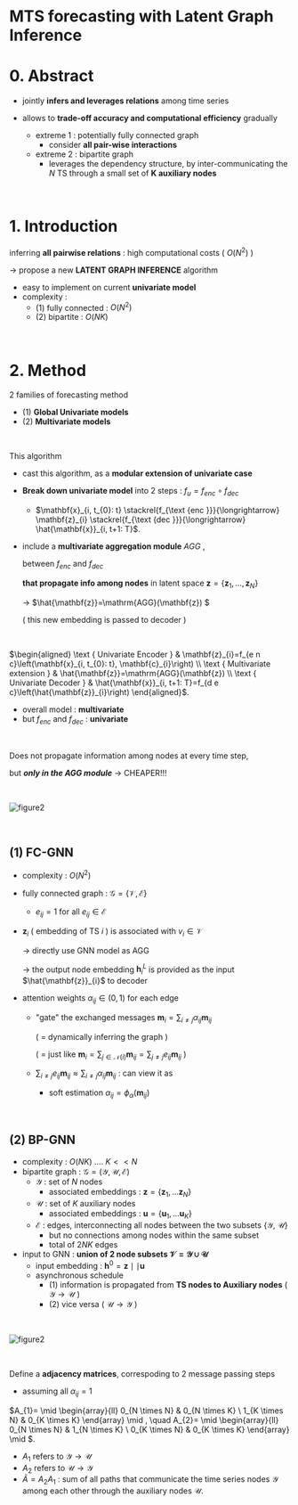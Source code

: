 # MTS forecasting with Latent Graph Inference

# 0. Abstract

- jointly **infers and leverages relations** among time series

- allows to **trade-off accuracy and computational efficiency** gradually
  - extreme 1 : potentially fully connected graph
    - consider **all pair-wise interactions**
  - extreme 2 : bipartite graph
    - leverages the dependency structure, by inter-communicating the $N$ TS through a small set of **K auxiliary nodes**

<br>

# 1. Introduction

inferring **all pairwise relations** : high computational costs ( $O(N^2)$ )

$\rightarrow$ propose a new **LATENT GRAPH INFERENCE** algorithm

- easy to implement on current **univariate model**
- complexity : 
  - (1) fully connected : $O(N^2)$
  - (2) bipartite : $O(NK)$

<br>

# 2. Method

2 families of forecasting method

- (1) **Global Univariate models**
- (2) **Multivariate models**

<br>

This algorithm

- cast this algorithm, as a **modular extension of univariate case**

- **Break down univariate model** into 2 steps : $f_{u}=f_{e n c} \circ f_{d e c}$

  - $\mathbf{x}_{i, t_{0}: t} \stackrel{f_{\text {enc }}}{\longrightarrow} \mathbf{z}_{i} \stackrel{f_{\text {dec }}}{\longrightarrow} \hat{\mathbf{x}}_{i, t+1: T}$.

- include a **multivariate aggregation module** $A G G$ ,

  between $f_{e n c}$ and $f_{d e c}$ 

  **that propagate info among nodes** in latent space $\mathbf{z}=\left\{\mathbf{z}_{1}, \ldots, \mathbf{z}_{N}\right\}$ 

  $\rightarrow$ $\hat{\mathbf{z}}=\mathrm{AGG}(\mathbf{z}) $

  ( this new embedding is passed to decoder )

<br>

$\begin{aligned}
\text { Univariate Encoder } & \mathbf{z}_{i}=f_{e n c}\left(\mathbf{x}_{i, t_{0}: t}, \mathbf{c}_{i}\right) \\
\text { Multivariate extension } & \hat{\mathbf{z}}=\mathrm{AGG}(\mathbf{z}) \\
\text { Univariate Decoder } & \hat{\mathbf{x}}_{i, t+1: T}=f_{d e c}\left(\hat{\mathbf{z}}_{i}\right)
\end{aligned}$.

- overall model : **multivariate**
-  but $f_{e n c}$ and $f_{d e c}$ : **univariate**

<br>

Does not propagate information among nodes at every time step,

but ***only in the AGG module*** $\rightarrow$ CHEAPER!!!

<br>

![figure2](/assets/img/gnn/gnn421.png)

<br>

## (1) FC-GNN

- complexity : $O(N^2)$

- fully connected graph : $\mathcal{G}=\{\mathcal{V}, \mathcal{E}\}$

  - $e_{i j}=1$ for all $e_{i j} \in \mathcal{E}$

- $\mathbf{z}_{i}$ ( embedding of TS $i$ ) is associated with $v_{i} \in \mathcal{V}$

  $\rightarrow$ directly use GNN model as AGG

  $\rightarrow$ the output node embedding $\mathbf{h}_{i}^{L}$ is provided as the input $\hat{\mathbf{z}}_{i}$ to decoder

- attention weights $\alpha_{i j} \in(0,1)$ for each edge

  - "gate" the exchanged messages $\mathbf{m}_{i}=\sum_{i \neq j} \alpha_{i j} \mathbf{m}_{i j}$

    ( = dynamically inferring the graph )

    ( = just like $\mathbf{m}_{i}=\sum_{j \in \mathcal{N}(i)} \mathbf{m}_{i j}=\sum_{j \neq j} e_{i j} \mathbf{m}_{i j}$ )

  - $\sum_{i \neq j} e_{i j} \mathbf{m}_{i j} \approx \sum_{i \neq j} \alpha_{i j} \mathbf{m}_{i j}$ : can view it as

    - soft estimation $\alpha_{i j}=\phi_{\alpha}\left(\mathbf{m}_{i j}\right)$

<br>

## (2) BP-GNN

- complexity : $O(N K)$ .... $K <<N$
- bipartite graph : $\mathcal{G}=(\mathcal{Y}, \mathcal{U}, \mathcal{E})$
  - $\mathcal{Y}$ : set of $N$ nodes
    - associated embeddings : $\mathbf{z}=\left\{\mathbf{z}_{1}, \ldots \mathbf{z}_{N}\right\}$
  - $\mathcal{U}$ : set of $K$ auxiliary nodes
    - associated embeddings : $\mathbf{u}=\left\{\mathbf{u}_{1}, \ldots \mathbf{u}_{K}\right\}$
  - $\mathcal{E}$ : edges, interconnecting all nodes between the two subsets $\{\mathcal{Y}$, $\mathcal{U}\}$
    - but no connections among nodes within the same subset 
    - total of $2NK$ edges
- input to GNN : **union of 2 node subsets $\mathcal{V}=\mathcal{Y} \cup \mathcal{U}$**
  - input embedding   : $\mathbf{h}^{0}=\mathbf{z} \mid \mid \mathbf{u}$
  - asynchronous schedule
    - (1) information is propagated from **TS nodes to Auxiliary nodes** ( $\mathcal{Y} \rightarrow \mathcal{U}$ )
    - (2) vice versa ( $\mathcal{U} \rightarrow \mathcal{Y}$ )

<br>

![figure2](/assets/img/gnn/gnn422.png)

<br>

Define a **adjacency matrices**, correspoding to 2 message passing steps

- assuming all $\alpha_{ij}=1$

$A_{1}= \mid \begin{array}{ll}
0_{N \times N} & 0_{N \times K} \\
1_{K \times N} & 0_{K \times K}
\end{array} \mid , \quad A_{2}= \mid \begin{array}{ll}
0_{N \times N} & 1_{N \times K} \\
0_{K \times N} & 0_{K \times K}
\end{array} \mid $.

- $A_{1}$ refers to $\mathcal{Y} \rightarrow \mathcal{U}$ 
- $A_{2}$ refers to $\mathcal{U} \rightarrow \mathcal{Y}$
- $\tilde{A}=A_{2} A_{1}$ : sum of all paths that communicate the time series nodes $\mathcal{Y}$ among each other through the auxiliary nodes $\mathcal{U}$.